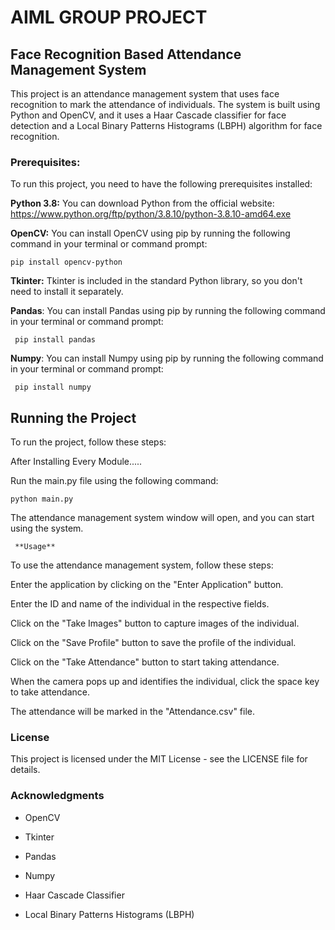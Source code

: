 # AIML GROUP PROJECT 
## **Face Recognition Based Attendance Management System**

This project is an attendance management system that uses face recognition to mark the attendance of individuals. The system is built using Python and OpenCV, and it uses a Haar Cascade classifier for face detection and a Local Binary Patterns Histograms (LBPH) algorithm for face recognition.

### **Prerequisites:**

To run this project, you need to have the following prerequisites installed:

**Python 3.8:** You can download Python from the official website: https://www.python.org/ftp/python/3.8.10/python-3.8.10-amd64.exe

**OpenCV:** You can install OpenCV using pip by running the following command in your terminal or command prompt:

```pip install opencv-python```

**Tkinter:** Tkinter is included in the standard Python library, so you don't need to install it separately.

**Pandas**: You can install Pandas using pip by running the following command in your terminal or command prompt:

``` pip install pandas```

**Numpy**: You can install Numpy using pip by running the following command in your terminal or command prompt:

``` pip install numpy```

## **Running the Project**
To run the project, follow these steps:

After Installing Every Module.....

Run the main.py file using the following command:

```python main.py```

The attendance management system window will open, and you can start using the system.

``` **Usage**```

To use the attendance management system, follow these steps:

Enter the application by clicking on the "Enter Application" button.

Enter the ID and name of the individual in the respective fields.

Click on the "Take Images" button to capture images of the individual.

Click on the "Save Profile" button to save the profile of the individual.

Click on the "Take Attendance" button to start taking attendance.

When the camera pops up and identifies the individual, click the space key to take attendance.

The attendance will be marked in the "Attendance.csv" file.

### **License**

This project is licensed under the MIT License - see the LICENSE file for details.

### **Acknowledgments**

- OpenCV

- Tkinter

- Pandas

- Numpy

- Haar Cascade Classifier

- Local Binary Patterns Histograms (LBPH)

